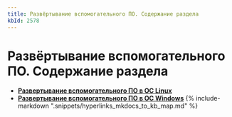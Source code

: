 ```yaml
---
title: Развёртывание вспомогательного ПО. Содержание раздела
kbId: 2578
---
```


# Развёртывание вспомогательного ПО. Содержание раздела

- **[Развертывание вспомогательного ПО в ОС Linux](https://kb.comindware.ru/category.php?id=493)**
- **[Развертывание вспомогательного ПО в ОС Windows](https://kb.comindware.ru/category.php?id=494)**
{% include-markdown ".snippets/hyperlinks_mkdocs_to_kb_map.md" %}
